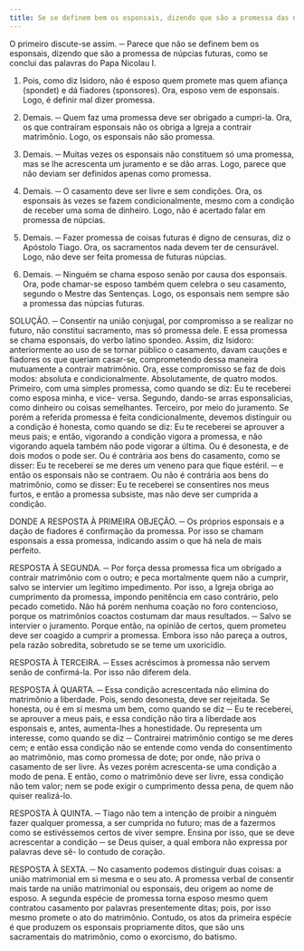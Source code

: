 ```yaml
---
title: Se se definem bem os esponsais, dizendo que são a promessa das núpcias futuras
---
```


O primeiro discute-se assim. ─ Parece que não se definem bem os esponsais, dizendo que são a promessa de núpcias futuras, como se conclui das palavras do Papa Nicolau I.  

1. Pois, como diz Isidoro, não é esposo quem promete mas quem afiança (spondet) e dá fiadores (sponsores). Ora, esposo vem de esponsais. Logo, é definir mal dizer promessa.  

2. Demais. ─ Quem faz uma promessa deve ser obrigado a cumpri-la. Ora, os que contraíram esponsais não os obriga a Igreja a contrair matrimônio. Logo, os esponsais não são promessa.  

3. Demais. ─ Muitas vezes os esponsais não constituem só uma promessa, mas se lhe acrescenta um juramento e se dão arras. Logo, parece que não deviam ser definidos apenas como promessa.  

4. Demais. ─ O casamento deve ser livre e sem condições. Ora, os esponsais às vezes se fazem condicionalmente, mesmo com a condição de receber uma soma de dinheiro. Logo, não é acertado falar em promessa de núpcias.  

5. Demais. ─ Fazer promessa de coisas futuras é digno de censuras, diz o Apóstolo Tiago. Ora, os sacramentos nada devem ter de censurável. Logo, não deve ser feita promessa de futuras núpcias.  

6. Demais. ─ Ninguém se chama esposo senão por causa dos esponsais. Ora, pode chamar-se esposo também quem celebra o seu casamento, segundo o Mestre das Sentenças. Logo, os esponsais nem sempre são a promessa das núpcias futuras.  

SOLUÇÃO. ─ Consentir na união conjugal, por compromisso a se realizar no futuro, não constitui sacramento, mas só promessa dele. E essa promessa se chama esponsais, do verbo latino spondeo. Assim, diz Isidoro: anteriormente ao uso de se tornar público o casamento, davam cauções e fiadores os que queriam casar-se, comprometendo dessa maneira mutuamente a contrair matrimônio. Ora, esse compromisso se faz de dois modos: absoluta e condicionalmente. Absolutamente, de quatro modos. Primeiro, com uma simples promessa, como quando se diz: Eu te receberei como esposa minha, e vice- versa. Segundo, dando-se arras esponsalicias, como dinheiro ou coisas semelhantes. Terceiro, por meio do juramento. Se porém a referida promessa é feita condicionalmente, devemos distinguir ou a condição é honesta, como quando se diz: Eu te receberei se aprouver a meus pais; e então, vigorando a condição vigora a promessa, e não vigorando aquela também não pode vigorar a última. Ou é desonesta, e de dois modos o pode ser. Ou é contrária aos bens do casamento, como se disser: Eu te receberei se me deres um veneno para que fique estéril. ─ e então os esponsais não se contraem. Ou não é contrária aos bens do matrimônio, como se disser: Eu te receberei se consentires nos meus furtos, e então a promessa subsiste, mas não deve ser cumprida a condição. 

DONDE A RESPOSTA À PRIMEIRA OBJEÇÃO. ─ Os próprios esponsais e a dação de fiadores é confirmação da promessa. Por isso se chamam esponsais a essa promessa, indicando assim o que há nela de mais perfeito.  

RESPOSTA À SEGUNDA. ─ Por força dessa promessa fica um obrigado a contrair matrimônio com o outro; e peca mortalmente quem não a cumprir, salvo se intervier um legítimo impedimento. Por isso, a Igreja obriga ao cumprimento da promessa, impondo penitência em caso contrário, pelo pecado cometido. Não há porém nenhuma coação no foro contencioso, porque os matrimônios coactos costumam dar maus resultados. ─ Salvo se intervier o juramento. Porque então, na opinião de certos, quem prometeu deve ser coagido a cumprir a promessa. Embora isso não pareça a outros, pela razão sobredita, sobretudo se se teme um uxoricídio.  

RESPOSTA À TERCEIRA. ─ Esses acréscimos à promessa não servem senão de confirmá-la. Por isso não diferem dela.  

RESPOSTA À QUARTA. ─ Essa condição acrescentada não elimina do matrimônio a liberdade. Pois, sendo desonesta, deve ser rejeitada. Se honesta, ou é em si mesma um bem, como quando se diz ─ Eu te receberei, se aprouver a meus pais, e essa condição não tira a liberdade aos esponsais e, antes, aumenta-lhes a honestidade. Ou representa um interesse, como quando se diz ─ Contrairei matrimônio contigo se me deres cem; e então essa condição não se entende como venda do consentimento ao matrimônio, mas como promessa de dote; por onde, não priva o casamento de ser livre. Às vezes porém acrescenta-se uma condição a modo de pena. E então, como o matrimônio deve ser livre, essa condição não tem valor; nem se pode exigir o cumprimento dessa pena, de quem não quiser realizá-lo.  

RESPOSTA À QUINTA. ─ Tiago não tem a intenção de proibir a ninguém fazer qualquer promessa, a ser cumprida no futuro; mas de a fazermos como se estivéssemos certos de viver sempre. Ensina por isso, que se deve acrescentar a condição ─ se Deus quiser, a qual embora não expressa por palavras deve sê- lo contudo de coração.  

RESPOSTA À SEXTA. ─ No casamento podemos distinguir duas coisas: a união matrimonial em si mesma e o seu ato. A promessa verbal de consentir mais tarde na união matrimonial ou esponsais, deu origem ao nome de esposo. A segunda espécie de promessa torna esposo mesmo quem contratou casamento por palavras presentemente ditas; pois, por isso mesmo promete o ato do matrimônio. Contudo, os atos da primeira espécie é que produzem os esponsais propriamente ditos, que são uns sacramentais do matrimônio, como o exorcismo, do batismo.